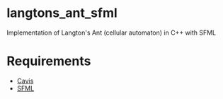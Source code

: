 # langtons_ant_sfml
Implementation of Langton's Ant (cellular automaton) in C++ with SFML

# Requirements
* [Cavis](https://github.com/Rapatas/cellular_automaton_view_sfml)
* [SFML](https://www.sfml-dev.org/index.php)
